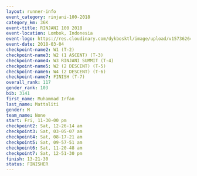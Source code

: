 ```yaml
---
layout: runner-info 
event_category: rinjani-100-2018 
category_km: 36K 
event-title: RINJANI 100 2018 
event-location: Lombok, Indonesia 
event-logo: https://res.cloudinary.com/dykbosktl/image/upload/v1573626435/Logo/Rinjani_eoufbh.png 
event-date: 2018-03-04 
checkpoint-name2: W1 (T-2) 
checkpoint-name3: W2 (1 ASCENT) (T-3) 
checkpoint-name4: W3 RINJANI SUMMIT (T-4) 
checkpoint-name5: W2 (2 DESCENT) (T-5) 
checkpoint-name6: W4 (2 DESCENT) (T-6) 
checkpoint-name7: FINISH (T-7) 
overall_rank: 117
gender_rank: 103
bib: 3141
first_name: Muhammad Irfan
last_name: Mattaliti
gender: M
team_name: None
start: Fri, 11-30-00 pm
checkpoint2: Sat, 12-26-14 am
checkpoint3: Sat, 03-05-07 am
checkpoint4: Sat, 08-17-21 am
checkpoint5: Sat, 09-57-51 am
checkpoint6: Sat, 11-20-48 am
checkpoint7: Sat, 12-51-30 pm
finish: 13-21-30
status: FINISHER
---
```

